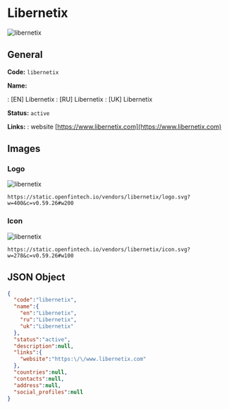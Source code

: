 
# Libernetix 
![libernetix](https://static.openfintech.io/vendors/libernetix/logo.svg?w=400&c=v0.59.26#w200)  

## General 
 
**Code:** `libernetix` 
 
**Name:** 
 
:	[EN] Libernetix 
:	[RU] Libernetix 
:	[UK] Libernetix 
 
**Status:** `active` 
 
**Links:** 
: website [https://www.libernetix.com](https://www.libernetix.com) 
 

## Images 

### Logo 
 
![libernetix](https://static.openfintech.io/vendors/libernetix/logo.svg?w=400&c=v0.59.26#w200)  

```
https://static.openfintech.io/vendors/libernetix/logo.svg?w=400&c=v0.59.26#w200
```  

### Icon 
 
![libernetix](https://static.openfintech.io/vendors/libernetix/icon.svg?w=278&c=v0.59.26#w100)  

```
https://static.openfintech.io/vendors/libernetix/icon.svg?w=278&c=v0.59.26#w100
```  

## JSON Object 

```json
{
  "code":"libernetix",
  "name":{
    "en":"Libernetix",
    "ru":"Libernetix",
    "uk":"Libernetix"
  },
  "status":"active",
  "description":null,
  "links":{
    "website":"https:\/\/www.libernetix.com"
  },
  "countries":null,
  "contacts":null,
  "address":null,
  "social_profiles":null
}
```  
